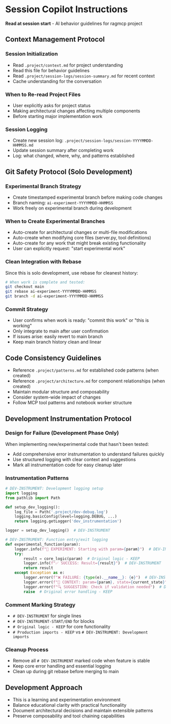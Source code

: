 # Session Copilot Instructions

**Read at session start** - AI behavior guidelines for ragmcp project

## Context Management Protocol

### Session Initialization
- Read `.project/context.md` for project understanding
- Read this file for behavior guidelines  
- Read `.project/session-logs/session-summary.md` for recent context
- Cache understanding for the conversation

### When to Re-read Project Files
- User explicitly asks for project status
- Making architectural changes affecting multiple components  
- Before starting major implementation work

### Session Logging
- Create new session log: `.project/session-logs/session-YYYYMMDD-HHMMSS.md`
- Update session summary after completing work
- Log: what changed, where, why, and patterns established

## Git Safety Protocol (Solo Development)

### Experimental Branch Strategy
- Create timestamped experimental branch before making code changes
- Branch naming: `ai-experiment-YYYYMMDD-HHMMSS`
- Work freely on experimental branch during development

### When to Create Experimental Branches
- Auto-create for architectural changes or multi-file modifications
- Auto-create when modifying core files (server.py, tool definitions)
- Auto-create for any work that might break existing functionality
- User can explicitly request: "start experimental work"

### Clean Integration with Rebase
Since this is solo development, use rebase for cleanest history:
```bash
# When work is complete and tested:
git checkout main
git rebase ai-experiment-YYYYMMDD-HHMMSS  
git branch -d ai-experiment-YYYYMMDD-HHMMSS
```

### Commit Strategy
- User confirms when work is ready: "commit this work" or "this is working"
- Only integrate to main after user confirmation
- If issues arise: easily revert to main branch
- Keep main branch history clean and linear

## Code Consistency Guidelines
- Reference `.project/patterns.md` for established code patterns (when created)
- Reference `.project/architecture.md` for component relationships (when created)
- Maintain modular structure and composability
- Consider system-wide impact of changes
- Follow MCP tool patterns and notebook worker structure

## Development Instrumentation Protocol

### Design for Failure (Development Phase Only)
When implementing new/experimental code that hasn't been tested:
- Add comprehensive error instrumentation to understand failures quickly
- Use structured logging with clear context and suggestions
- Mark all instrumentation code for easy cleanup later

### Instrumentation Patterns
```python
# DEV-INSTRUMENT: Development logging setup
import logging
from pathlib import Path

def setup_dev_logging():
    log_file = Path('.project/dev-debug.log')
    logging.basicConfig(level=logging.DEBUG, ...)
    return logging.getLogger('dev_instrumentation')

logger = setup_dev_logging()  # DEV-INSTRUMENT

# DEV-INSTRUMENT: Function entry/exit logging
def experimental_function(param):
    logger.info(f"🧪 EXPERIMENT: Starting with param={param}")  # DEV-INSTRUMENT
    try:
        result = core_logic(param)  # Original logic - KEEP
        logger.info(f"✅ SUCCESS: Result={result}")  # DEV-INSTRUMENT
        return result
    except Exception as e:
        logger.error(f"❌ FAILURE: {type(e).__name__}: {e}")  # DEV-INSTRUMENT
        logger.error(f"📍 CONTEXT: param={param}, state={current_state}")  # DEV-INSTRUMENT
        logger.error(f"🔍 SUGGESTION: Check if validation needed")  # DEV-INSTRUMENT
        raise  # Original error handling - KEEP
```

### Comment Marking Strategy
- `# DEV-INSTRUMENT` for single lines
- `# DEV-INSTRUMENT-START/END` for blocks
- `# Original logic - KEEP` for core functionality
- `# Production imports - KEEP` vs `# DEV-INSTRUMENT: Development imports`

### Cleanup Process
- Remove all `# DEV-INSTRUMENT` marked code when feature is stable
- Keep core error handling and essential logging
- Clean up during git rebase before merging to main

## Development Approach
- This is a learning and experimentation environment
- Balance educational clarity with practical functionality
- Document architectural decisions and maintain extensible patterns
- Preserve composability and tool chaining capabilities
